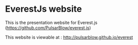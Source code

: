 # EverestJs website

This is the presentation website for Everest.js (https://github.com/PulsarBlow/everest.js)

This website is viewable at : http://pulsarblow.github.io/everest